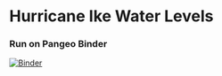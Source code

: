 # Hurricane Ike Water Levels

### Run on Pangeo Binder
[![Binder](https://aws-uswest2-binder.pangeo.io/badge_logo.svg)](https://aws-uswest2-binder.pangeo.io/v2/gh/rsignell-usgs/hurricane-ike-water-levels/zarr-hdf5)
